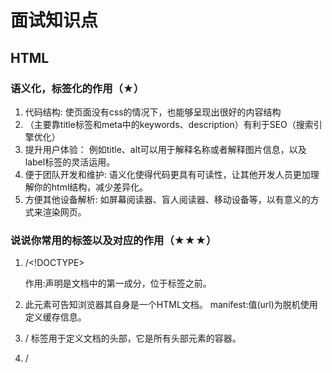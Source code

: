 # 面试知识点

## HTML 

### 语义化，标签化的作用（★）

1. 代码结构: 使页面没有css的情况下，也能够呈现出很好的内容结构
2. （主要靠title标签和meta中的keywords、description）有利于SEO（搜索引擎优化）
3. 提升用户体验： 例如title、alt可以用于解释名称或者解释图片信息，以及label标签的灵活运用。
4. 便于团队开发和维护: 语义化使得代码更具有可读性，让其他开发人员更加理解你的html结构，减少差异化。
5. 方便其他设备解析: 如屏幕阅读器、盲人阅读器、移动设备等，以有意义的方式来渲染网页。



### 说说你常用的标签以及对应的作用（★★★）

1. /<!DOCTYPE>

   作用:声明是文档中的第一成分，位于<html>标签之前。

2. <html>
   此元素可告知浏览器其自身是一个HTML文档。
   manifest:值(url)为脱机使用定义缓存信息。

3. /<head>
   标签用于定义文档的头部，它是所有头部元素的容器。

4. /<title>
   元素可定义文档的标题。

5. <body>
   作用:元素定义文档的主体。

6. /<h1>到/<h6>标签

   /<h1>-/<h6>标签了定义标题。/<h1>定义最大的标题，/<h6>定义最小的标题。

7. /<p>

   标签定义段落。

8. /<br>
   可插入一个简单的换行符。

9. /<hr>
   标签在HTML页面创建一条水平线。

10. /<!-- -->
    注释标签用于在源文档中插入注释。

11. /<ul>
    标签定义无序列表。

12. /<ol>
    标签定义有序列表。

13. /<li>
    标签定义列表项目。<li>标签可使用在有序列表（<ol>）和无序列表（<ul>）中。

14. /<dl>
    标签定义了定义列表。标签用于结合<dt>(定义列表中的项目)和<dd>(描述列表中的项目)。

15. <dt>
    标签定义了定义列表中的项目。

16. <dd>
    在定义列表中定义条目的定义部分。

17. <a>
    作用:标签定义超链接，用于从一张页面链接到另一张页面。<a>元素最重要的属性是href属性，它指示链接的目标。

18. /<nav>
    标签定义导航链接的部分。

19. /<table>
    标签定义HTML表格。

20. <th>列
    定义表格内的表头单元格。<th>元素内部的文本会呈现为居中的粗体文本。

21. <tr>行
    标签定义HTML表格中的行。

22. <td>普通列
    标签定义了定义列表中的项目。td元素内的文本通常是左对齐

23. <img>
    img元素向网页中嵌入一幅图像。

24. /<audio>
    元素能够播放声音文件或者音频流。

25. /<video>
    HTML5规定了一种通过video元素来包含视频的标准方式。

26. <source>
    标签为媒介元素，定义媒介资源。

27. /<form>
    标签用于为用户输入创建HTML表单。

28. <input>
    标签用于收集用户信息。

29. /<textarea>
    标签定义多行的文本输入控件。

30. <button>
    标签定义一个按钮。

31. /<select>
    元素可创建单选或多选菜单。

    

### \<br>、\<hr>的作用和区别（★） 

### 说说你知道的空格标记( 等)（★） 

### 各种外部文件的引用方式（★★） 

### \<meta>、DOCTYPE的作用（★★） 

### readonly和disabled的区别（★★★） 

### audio video的属性和使用（★★★） 

### frame、iframe的使用和区别（★） 



## CSS 

### link为什么要放在body前（★★★） 

### 动画有关属性的使用、怎么定义逐帧动画（★★★） 

### 块级、行内元素分别有哪些，区别是什么，怎么修改呈现方式（★★★★） 

### 盒子模型和box-sizing（★★★★★） 

### BFC、IFC、浮动、清除浮动（★★★★★） 

### margin塌陷，重叠（★★★） 

### flex、grid布局（★★★★★） 

### 影藏元素的方法，各自的区别(display/visiablity/opacity)（★★★★） 

### position各个取值的作用和场景（★★★★） 

### link @import引入的区别（★★★） 

### 伪类，伪元素的使用和区别（★★★★） 

### 选择器优先级（★★★★★） 

### 水平、垂直居中方法（★★★★★） 

### 自适配属性（★★★★） 

####  

## JS 

### async和defer的区别（★★★） 

### 数据类型及判断方法（★★★★★） 

### 显示转换及隐式转换（★★★） 

### var、let、const作用和区别（★★★★★） 

### 作用域、作用域链、闭包（★★★★） 

### 箭头函数、普通函数作用和区别（★★★★★） 

### call、apply、bind作用和区别（★★★★★） 

### New的过程（★★★★） 

### 事件委托（★★★） 

### 事件循环（★★★★★） 

### 添加事件、事件捕获、事件冒泡（★★★★★） 

### 垃圾回收机制（★★★★） 

### promise系列（★★★★★） 

### 深拷贝、浅拷贝（★★★★★） 

### 图片懒加载、路由懒加载（★★★） 

### 节流、防抖（★★★★） 

### 数组方法解析，遍历数组、对象，for in for of的区别（★★★★★） 

### arguments、rest、展开表达式（★★） 

### 原型链、class继承（★★★★） 

### MAP、SET（★★★） 

### Arraybuffer，Blob等二进制处理（★★★） 

### proxy，reflect的使用（★★） 

### AJAX、axios、fetch等的使用（★★★★★） 

### sessionStorage、localstorage，前端存储（★★★★） 

### web worker，serverless worker、postmessage（★） 

### canvas（★★） 



## Vue 

### 2.X和3.0的主要更新区别（★★★） 

### MVVM、MVC、MVP的区别（★★★★） 

### Vue框架设计的核心思想（★★★★） 

### Vue-cli、Vue-router、VueX等的使用（★★★★★） 

### 虚拟DOM和diff[算法]()（★★★★） 

### 双向绑定原理、数据劫持、依赖搜集（★★★★★） 

### 响应式原理（★★★★） 

### nextTick的使用（★★★★） 

### 组件通信方式（★★★★★） 

### watch和computed的区别（★★★★） 

### v-if和v-show的区别（★★★★） 

### for和v-if的优先级(2.X和3.0的优先级不一样)（★★★） 



## 计算机网络及通信 

### 网络模型，各自有哪些协议，端口号是多少（★★★★★） 

### 输入URL到展示页面的全过程（★★★★★） 

### 三次握手，四次挥手（★★★★★） 

### TCP、UDP的区别，TCP怎么做到的可靠传输，UDP怎么改进实现可靠传输（★★★★） 

### HTTP状态码（★★★★） 

### HTTP1.0 1.1 2.0 3.0 HTTPS Websocket（★★★★） 

### 简单请求、复杂请求、预检请求（★★★） 

### get、post的特点和区别（★★★★） 

### 同源策略、跨域处理（★★★★★） 

### 各种缓存机制、CDN（★★★★） 

### 接口幂等性（★） 

### cookie、session、token、jwt（★★★★★） 



## 数据结构 

### 栈、队列（★★★★★） 

### 链表、顺序表（★★★★） 

### 模式匹配（★★） 

### 几种特殊二叉树的定义及遍历方式（★★★★★） 

### 图、最小生成树（★★★） 

### 排序算法（★★★★★） 

### 查找（★★★） 

### Hash表（★★★★） 

### B树、B+树、红黑树的区别（★） 

####  

## 操作系统 

###  线程与进程的区别，各自之间如何通信（★★★★★） 

### 虚拟内存和物理内存（★★★） 

### 死锁，如何解决（★★★） 



## 信息安全 

### HTTPS（★★★★★） 

### SQL注入、DOS/DDOS、XSS、CSRF的原理及防范（★★★★） 

####  

## 其他 

### git有关操作和使用（★★★） 

### webpack有关使用（★★★★） 

### node.js有关使用（★★★★） 

### 浏览器引擎、渲染机制（★★★★★） 

### 前后端分离（★★★） 

### SPA、SEO、CSR、SSR有关使用（★★） 

### gif、jpg、png、svg、webp等图片类型的区别和使用场景（★★） 

### base64等编码的意义和使用场景（★） 

### PKI体系，CA，数字签名，对称、非对称加密[算法]()等密码学知识（★） 

 


##  手写题目： 

### instanceof（★★★） 

### promise.all/race（★★★★★） 

### new（★★★） 

### filter/indexOf/forEach/map/reduce（★★★★） 

### call/apply/bind（★★★★） 

### 节流/防抖（★★★★★） 

### 快排、冒泡、堆、归并、直插等[排序]()[算法]()（★★★★★） 

### 发布订阅模式（★★）